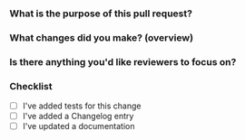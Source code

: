 <!--
  First of all, thanks for contributing!

  If it's a typo fix or minor documentation update feel free to skip the rest of this template!
-->

<!--
  If it's a bug fix, then link it to the issue, for example:

  Fixes #xxx
-->

<!--
  Otherwise, describe the changes: 
-->

### What is the purpose of this pull request?

### What changes did you make? (overview)

### Is there anything you'd like reviewers to focus on?

### Checklist

- [ ] I've added tests for this change
- [ ] I've added a Changelog entry
- [ ] I've updated a documentation
